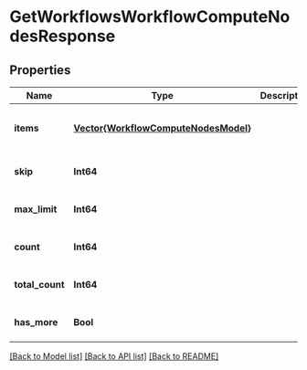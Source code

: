 # GetWorkflowsWorkflowComputeNodesResponse


## Properties
Name | Type | Description | Notes
------------ | ------------- | ------------- | -------------
**items** | [**Vector{WorkflowComputeNodesModel}**](WorkflowComputeNodesModel.md) |  | [optional] [default to nothing]
**skip** | **Int64** |  | [default to nothing]
**max_limit** | **Int64** |  | [default to nothing]
**count** | **Int64** |  | [default to nothing]
**total_count** | **Int64** |  | [default to nothing]
**has_more** | **Bool** |  | [default to nothing]


[[Back to Model list]](../README.md#models) [[Back to API list]](../README.md#api-endpoints) [[Back to README]](../README.md)



